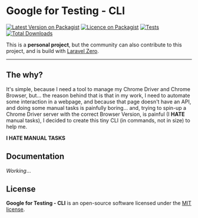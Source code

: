 # Google for Testing - CLI

[![Latest Version on Packagist](https://img.shields.io/packagist/v/asciito/google-for-testing.svg?label=Packagist&style=flat-square)](https://packagist.org/packages/asciito/google-for-testing)
[![Licence on Packagist](https://img.shields.io/packagist/l/asciito/google-for-testing.svg?label=Packagist%20License&style=flat-square)](https://packagist.org/packages/asciito/google-for-testing)
[![Tests](https://img.shields.io/github/actions/workflow/status/asciito/google-for-testing/test.yml?label=Tests&style=flat-square)](https://github.com/asciito/google-for-testing/actions/workflows/test.yml)
[![Total Downloads](https://img.shields.io/packagist/dt/asciito/google-for-testing.svg?label=Downloads&style=flat-square)](https://packagist.org/packages/asciito/google-for-testing)

This is a **personal project**, but the community can also contribute to this project, and is build with [Laravel Zero](https://github.com/laravel-zero/laravel-zero).

---

## The why?

It's simple, because I need a tool to manage my Chrome Driver and Chrome Browser, but... the reason behind that
is that in my work, I need to automate some interaction in a webpage, and because that page doesn't have an API, and doing some manual tasks
is painfully boring... and, trying to spin-up a Chrome Driver server
with the correct Browser Version, is painful (I **HATE** manual tasks), I decided to create this tiny CLI (in commands, not in size) to help me.

**I HATE MANUAL TASKS**

## Documentation

_Working_...

## License

**Google for Testing - CLI** is an open-source software licensed under the [MIT license](./LICENSE.md).
